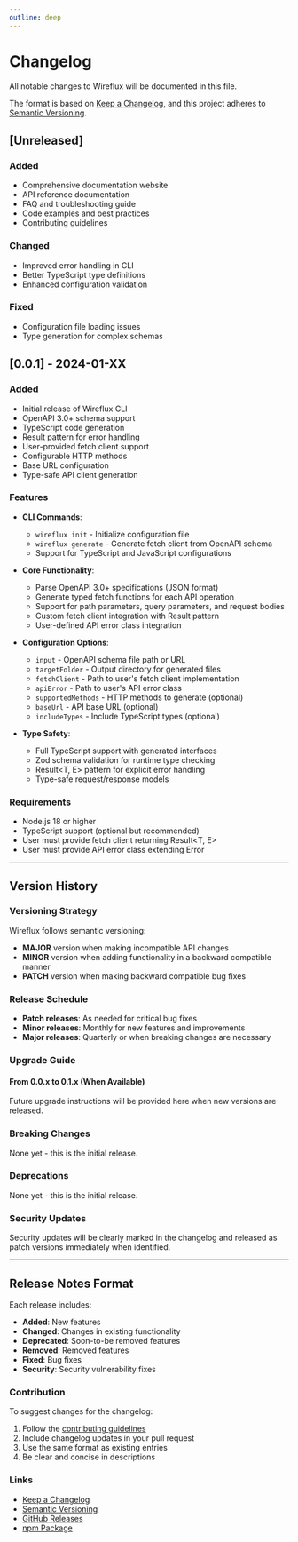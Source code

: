 ```yaml
---
outline: deep
---
```


# Changelog

All notable changes to Wireflux will be documented in this file.

The format is based on [Keep a Changelog](https://keepachangelog.com/en/1.0.0/),
and this project adheres to [Semantic Versioning](https://semver.org/spec/v2.0.0.html).

## [Unreleased]

### Added

- Comprehensive documentation website
- API reference documentation
- FAQ and troubleshooting guide
- Code examples and best practices
- Contributing guidelines

### Changed

- Improved error handling in CLI
- Better TypeScript type definitions
- Enhanced configuration validation

### Fixed

- Configuration file loading issues
- Type generation for complex schemas

## [0.0.1] - 2024-01-XX

### Added

- Initial release of Wireflux CLI
- OpenAPI 3.0+ schema support
- TypeScript code generation
- Result pattern for error handling
- User-provided fetch client support
- Configurable HTTP methods
- Base URL configuration
- Type-safe API client generation

### Features

- **CLI Commands**:

  - `wireflux init` - Initialize configuration file
  - `wireflux generate` - Generate fetch client from OpenAPI schema
  - Support for TypeScript and JavaScript configurations

- **Core Functionality**:

  - Parse OpenAPI 3.0+ specifications (JSON format)
  - Generate typed fetch functions for each API operation
  - Support for path parameters, query parameters, and request bodies
  - Custom fetch client integration with Result pattern
  - User-defined API error class integration

- **Configuration Options**:

  - `input` - OpenAPI schema file path or URL
  - `targetFolder` - Output directory for generated files
  - `fetchClient` - Path to user's fetch client implementation
  - `apiError` - Path to user's API error class
  - `supportedMethods` - HTTP methods to generate (optional)
  - `baseUrl` - API base URL (optional)
  - `includeTypes` - Include TypeScript types (optional)

- **Type Safety**:
  - Full TypeScript support with generated interfaces
  - Zod schema validation for runtime type checking
  - Result<T, E> pattern for explicit error handling
  - Type-safe request/response models

### Requirements

- Node.js 18 or higher
- TypeScript support (optional but recommended)
- User must provide fetch client returning Result<T, E>
- User must provide API error class extending Error

---

## Version History

### Versioning Strategy

Wireflux follows semantic versioning:

- **MAJOR** version when making incompatible API changes
- **MINOR** version when adding functionality in a backward compatible manner
- **PATCH** version when making backward compatible bug fixes

### Release Schedule

- **Patch releases**: As needed for critical bug fixes
- **Minor releases**: Monthly for new features and improvements
- **Major releases**: Quarterly or when breaking changes are necessary

### Upgrade Guide

#### From 0.0.x to 0.1.x (When Available)

Future upgrade instructions will be provided here when new versions are released.

### Breaking Changes

None yet - this is the initial release.

### Deprecations

None yet - this is the initial release.

### Security Updates

Security updates will be clearly marked in the changelog and released as patch versions immediately when identified.

---

## Release Notes Format

Each release includes:

- **Added**: New features
- **Changed**: Changes in existing functionality
- **Deprecated**: Soon-to-be removed features
- **Removed**: Removed features
- **Fixed**: Bug fixes
- **Security**: Security vulnerability fixes

### Contribution

To suggest changes for the changelog:

1. Follow the [contributing guidelines](./contributing.md)
2. Include changelog updates in your pull request
3. Use the same format as existing entries
4. Be clear and concise in descriptions

### Links

- [Keep a Changelog](https://keepachangelog.com/en/1.0.0/)
- [Semantic Versioning](https://semver.org/spec/v2.0.0.html)
- [GitHub Releases](https://github.com/souravrax/wireflux/releases)
- [npm Package](https://www.npmjs.com/package/wireflux)
